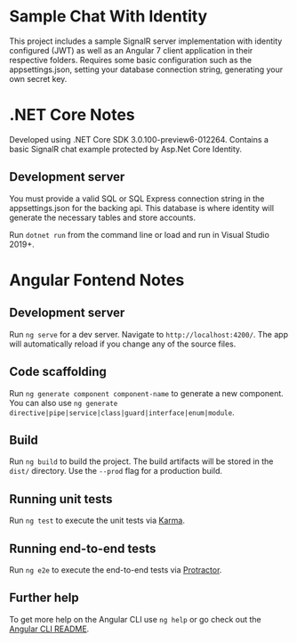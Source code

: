 # Sample Chat With Identity

This project includes a sample SignalR server implementation with identity configured (JWT) as well as an Angular 7 client application in their respective folders. Requires some basic configuration such as the appsettings.json, setting your database connection string, generating your own secret key.

# .NET Core Notes

Developed using .NET Core SDK 3.0.100-preview6-012264. Contains a basic SignalR chat example protected by Asp.Net Core Identity.

## Development server

You must provide a valid SQL or SQL Express connection string in the appsettings.json for the backing api. This database is where identity will generate the necessary tables and store accounts.

Run `dotnet run` from the command line or load and run in Visual Studio 2019+.


# Angular Fontend Notes

## Development server

Run `ng serve` for a dev server. Navigate to `http://localhost:4200/`. The app will automatically reload if you change any of the source files.

## Code scaffolding

Run `ng generate component component-name` to generate a new component. You can also use `ng generate directive|pipe|service|class|guard|interface|enum|module`.

## Build

Run `ng build` to build the project. The build artifacts will be stored in the `dist/` directory. Use the `--prod` flag for a production build.

## Running unit tests

Run `ng test` to execute the unit tests via [Karma](https://karma-runner.github.io).

## Running end-to-end tests

Run `ng e2e` to execute the end-to-end tests via [Protractor](http://www.protractortest.org/).

## Further help

To get more help on the Angular CLI use `ng help` or go check out the [Angular CLI README](https://github.com/angular/angular-cli/blob/master/README.md).
